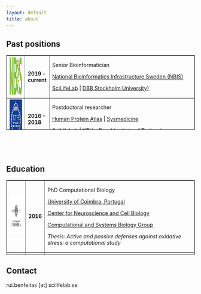 ```yaml
---
layout: default
title: about
---
```


## Past positions

<table class="left" style="width: 100%; border-collapse: collapse; height: 200px;" border="1">
<tbody>
<tr style="height: 100px;">
<td style="width: 10%;">
	<img src="../includes/assets/img/logo/nbislogo-green.svg" width="100" height="100" /></td>
<td style="width: 10%;">
	<strong>2019 – current</strong></td>
<td style="width: 80%;">
	<p> Senior Bioinformatician</p>
	<p><a href="https://www.nbis.se/about/staff/rui-benfeitas/">National Bioinformatics Infrastructure Sweden (NBIS)</a></p>
	<p><a href="www.scilifelab.se">SciLifeLab</a> | <a href="https://www.dbb.su.se/">DBB Stockholm University]</a></p></td>
</tr>
<tr style="height: 100px;">
<td style="width: 10%;">
	<img src="../includes/assets/img/logo/KTH.png" width="100" height="100" /> </td>
<td style="width: 10%;">
	<strong>2016 – 2018</strong></td>
<td style="width: 80%;">
	<p>Postdoctoral researcher</p>  
	<p><a href="https://www.proteinatlas.org/">Human Protein Atlas</a> | <a href="sysmedicine.com">Sysmedicine</a></p>
	<p><a href="www.scilifelab.se">SciLifeLab</a> | <a href="kth.se">KTH – Royal Institute of Technology</a></p></td>
</tr>
</tbody>
</table>

<p>&nbsp;</p>
<p>&nbsp;</p>


## Education
<table class="left" style="width: 100%; border-collapse: collapse; height: 200px;" border="1">
<tbody>
<tr style="height: 100px;">
	<td style="width: 10%;">
		<img src="../includes/assets/img/logo/UC.png" width="100" height="100" /></td>
	<td style="width: 10%;">
		<strong>2016</strong></td>
	<td style="width: 80%;">
		<p> PhD Computational Biology</p>
		<p><a href="https://www.uc.pt/fctuc">University of Coimbra, Portugal</a></p>
		<p><a href="http://www.cnbc.pt/">Center for Neuroscience and Cell Biology</a></p>
		<p><a href="http://www.cnbc.pt/research/department_group_show.asp?iddep=1947&idgrp=1310">Computational and Systems Biology Group</a></p>
		<p><em>Thesis: Active and passive defenses against oxidative stress: a computational study </em></p></td>
</tr>
<tr style="height: 150px;">
	<td style="width: 10%;">
		<img src="../includes/assets/img/logo/ULl.png" width="100" height="150" /></td>
	<td style="width: 10%;">
		<strong>2014</strong></td>
	<td style="width: 80%;">
		<p>Visiting PhD student</p>
		<p><a href="https://www.irblleida.org/en/research/14/systems-biology-and-statistical-methods-for-biomedical-research"> University of Lleida, Spain</a></p></td>
</tr>
<tr style="height: 100px;">
	<td style="width: 10%;">
		<img src="../includes/assets/img/logo/UL.png" width="100" height="100" /></td>
	<td style="width: 10%;">
		<strong>2011</strong></td>
	<td style="width: 80%;">
		<p>MSc Biochemistry</p>
		<p><a href="https://ciencias.ulisboa.pt/en"> University of Lisbon, Portugal</a><br/>
		<p><em>Thesis: The physiological role of peroxiredoxin 2 in human erythrocytes. A kinetic analysis.</em></p></td>
</tr>
<tr style="height: 100px;">
	<td style="width: 10%;">
		<img src="../includes/assets/img/logo/UC.png" width="100" height="100" /></td>
	<td style="width: 10%;">
		<strong>2008</strong></td>
	<td style="width: 80%;">
		<p>BSc Biology</p>
		<p><a href="https://www.uc.pt/fctuc"> University of Coimbra, Portugal</a></p></td>
</tr>
</tbody>
</table>



## Contact  
rui.benfeitas [at] scilifelab.se